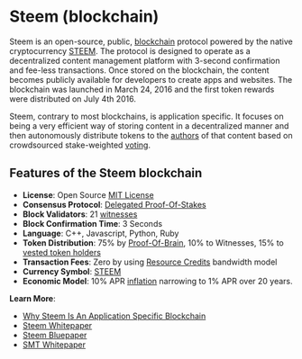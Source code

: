 # Steem (blockchain)

Steem is an open-source, public, [blockchain](/glossary/blockchain.md) protocol powered by the native cryptocurrency [STEEM](/glossary/steem.md). The protocol is designed to operate as a decentralized content management platform with 3-second confirmation and fee-less transactions. Once stored on the blockchain, the content becomes publicly available for developers to create apps and websites. The blockchain was launched in March 24, 2016 and the first token rewards were distributed on July 4th 2016.

Steem, contrary to most blockchains, is application specific. It focuses on being a very efficient way of storing content in a decentralized manner and then autonomously distribute tokens to the [authors](/glossary/author.md) of that content based on crowdsourced stake-weighted [voting](/glossary/voting.md).

## Features of the Steem blockchain

- **License**: Open Source [MIT License](https://github.com/steemit/steem/blob/master/LICENSE.md)
- **Consensus Protocol**: [Delegated Proof-Of-Stakes](/glossary/delegated-proof-of-stake.md)
- **Block Validators**: 21 [witnesses](/glossary/witness.md)
- **Block Confirmation Time**: 3 Seconds
- **Language**: C++, Javascript, Python, Ruby
- **Token Distribution**: 75% by [Proof-Of-Brain](/glossary/proof-of-brain.md), 10% to Witnesses, 15% to [vested token holders](/glossary/vests.md) 
- **Transaction Fees**: Zero by using [Resource Credits](/glossary/resource-credits.md) bandwidth model
- **Currency Symbol**: [STEEM](/glossary/steem.md)
- **Economic Model**: 10% APR [inflation](/glossary/inflation.md) narrowing to 1% APR over 20 years.

**Learn More**: 
- [Why Steem Is An Application Specific Blockchain](https://steemit.com/steem/@steemitblog/steem-basics-why-steem-is-an-application-specific-blockchain)
- [Steem Whitepaper](https://steem.io/steem-whitepaper.pdf)
- [Steem Bluepaper](https://steem.io/steem-bluepaper.pdf)
- [SMT Whitepaper](https://smt.steem.io/smt-whitepaper.pdf)


